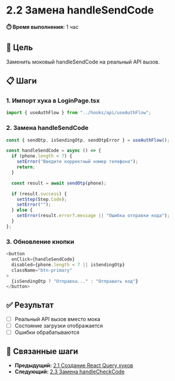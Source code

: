 # 2.2 Замена handleSendCode

**⏱️ Время выполнения:** 1 час

## 🎯 Цель

Заменить моковый handleSendCode на реальный API вызов.

## 📋 Шаги

### 1. Импорт хука в LoginPage.tsx

```typescript
import { useAuthFlow } from "../hooks/api/useAuthFlow";
```

### 2. Замена handleSendCode

```typescript
const { sendOtp, isSendingOtp, sendOtpError } = useAuthFlow();

const handleSendCode = async () => {
  if (phone.length < 7) {
    setError("Введите корректный номер телефона");
    return;
  }

  const result = await sendOtp(phone);

  if (result.success) {
    setStep(Step.Code);
    setError("");
  } else {
    setError(result.error?.message || "Ошибка отправки кода");
  }
};
```

### 3. Обновление кнопки

```typescript
<button
  onClick={handleSendCode}
  disabled={phone.length < 7 || isSendingOtp}
  className="btn-primary"
>
  {isSendingOtp ? "Отправка..." : "Отправить код"}
</button>
```

## ✅ Результат

- [ ] Реальный API вызов вместо мока
- [ ] Состояние загрузки отображается
- [ ] Ошибки обрабатываются

## 🔗 Связанные шаги

- **Предыдущий:** [2.1 Создание React Query хуков](./2.1-query-hooks.md)
- **Следующий:** [2.3 Замена handleCheckCode](./2.3-verify-otp.md)
